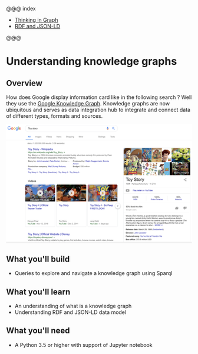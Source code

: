 
@@@ index

* [Thinking in Graph](thinking-in-graph.md)
* [RDF and JSON-LD](understanding-jsonld.md)

@@@

# Understanding knowledge graphs


## Overview

How does Google display information card like in the following search ? Well they use the [Google Knowledge Graph](https://developers.google.com/knowledge-graph/).
Knowledge graphs are now ubiquitous and serves as data integration hub to integrate and connect data of different types, formats and sources.

![Toy story search](./assets/toy-story.png)

## What you'll build


* Queries to explore and navigate a knowledge graph using Sparql

## What you'll learn

* An understanding of what is a knowledge graph
* Understanding RDF and JSON-LD data model

## What you'll need

* A Python 3.5 or higher  with support of Jupyter notebook
